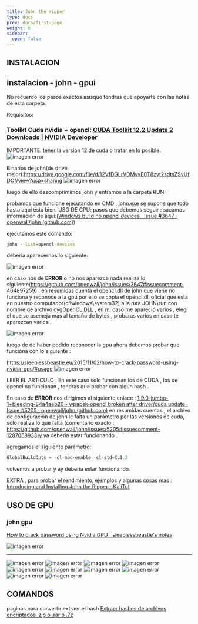 ```yaml
---
title: John the ripper
type: docs
prev: docs/first-page
weight: 8
sidebar:
  open: false
---
```

## INSTALACION

## instalacion  - john - gpui

No recuerdo los pasos exactos asisque tendras que apoyarte con las notas de esta carpeta.

Requisitos:

### Toolikt Cuda nvidia + opencl: [CUDA Toolkit 12.2 Update 2 Downloads | NVIDIA Developer](https://developer.nvidia.com/cuda-downloads)

IMPORTANTE: tener la versión 12 de cuda o tratar en lo posible.
![imagen error](/images/red_team/crack_password/20230831213025.png)

Binarios de john(de drive mejor):<https://drive.google.com/file/d/12VfDGLrVDMvvE0T8zvt2sdtsZSvUfDOf/view?usp=sharing>
![imagen error](/images/red_team/crack_password/20230831213438.png)

luego de ello descomprimimos john y entramos a la carpeta RUN:

probamos que funcione ejecutando en CMD , john.exe se supone que todo hasta aqui esta bien.
USO DE GPU:
pasos que debemos seguir :
sacamos información de aquí:([Windows build no opencl devices · Issue #3647 · openwall/john (github.com)](https://github.com/openwall/john/issues/3647))

ejecutamos este comando:

```cmd
john --list=opencl-devices
```

deberia aparecernos lo siguiente:

![imagen error](/images/red_team/crack_password/20230831214446.png)

en caso nos de **ERROR**  o no nos aparezca nada realiza lo siguiente(<https://github.com/openwall/john/issues/3647#issuecomment-464897259>) , en resumidas cuenta el opencl.dll de john que viene no  funciona y reconoce a la gpu por ello se copia el opencl.dll oficial que esta en nuestro computador(c:\windows\system32\) a la ruta JOHN\run con nombre de archivo cygOpenCL.DLL , en mi caso me apareció varios , elegí el que se asemeja mas al tamaño de bytes , probaras varios en caso te aparezcan varios .

![imagen error](/images/red_team/crack_password/20230831214748.png)

luego de de haber podido reconocer la gpu  ahora debemos probar que funciona con lo siguiente :

<https://sleeplessbeastie.eu/2015/11/02/how-to-crack-password-using-nvidia-gpu/#usage>
![imagen error](/images/red_team/crack_password/20230831215026.png)

LEER EL ARTICULO : En este caso solo funcionan los de CUDA , los de opencl no funcionan , tendras que probar con algun hash .

En caso de **ERROR** nos dirigimos al siguiente enlace : [1.9.0-jumbo-1+bleeding-84a4aeb20 - wpapsk-opencl broken after driver/cuda update · Issue #5205 · openwall/john (github.com)](https://github.com/openwall/john/issues/5205)
en resumidas cuentas  , el archivo de configuración de john le falta un parámetro por las versiones de cuda, solo realiza lo que falta (comentario exacto : <https://github.com/openwall/john/issues/5205#issuecomment-1287069933)y> ya deberia estar funcionando .

agregamos el siguiente parámetro:

```c
GlobalBuildOpts = -cl-mad-enable -cl-std=CL1.2
```

volvemos a probar y ay deberia estar funcionando.

EXTRA  , para probar el rendimiento, ejemplos y algunas cosas mas :
[Introducing and Installing John the Ripper - KaliTut](https://kalitut.com/john-the-ripper/)

## USO DE GPU

### john gpu

[How to crack password using Nvidia GPU | sleeplessbeastie's notes](https://sleeplessbeastie.eu/2015/11/02/how-to-crack-password-using-nvidia-gpu/)

![imagen error](/images/red_team/crack_password/20230831211702.png)

---

![imagen error](/images/red_team/crack_password/20230831211755.png)
![imagen error](/images/red_team/crack_password/20230831211855.png)
![imagen error](/images/red_team/crack_password/20230831211912.png)
![imagen error](/images/red_team/crack_password/20230831211942.png)
![imagen error](/images/red_team/crack_password/20230831212012.png)
![imagen error](/images/red_team/crack_password/20230831212032.png)
![imagen error](/images/red_team/crack_password/20230831212100.png)
![imagen error](/images/red_team/crack_password/20230831212125.png)
![imagen error](/images/red_team/crack_password/20230831212146.png)
![imagen error](/images/red_team/crack_password/20230831212203.png)

## COMANDOS

paginas para convertir extraer el hash
[Extraer hashes de archivos encriptados .zip o .rar o .7z](https://hashes.com/es/johntheripper/zip2john)

